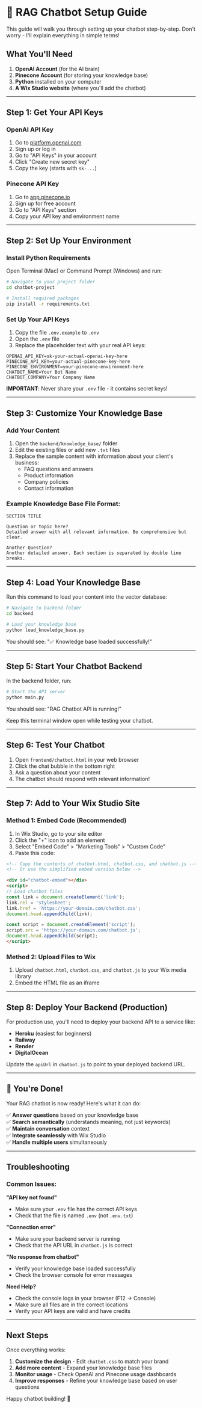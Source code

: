 # 🚀 RAG Chatbot Setup Guide

This guide will walk you through setting up your chatbot step-by-step. Don't worry - I'll explain everything in simple terms!

## What You'll Need

1. **OpenAI Account** (for the AI brain)
2. **Pinecone Account** (for storing your knowledge base)
3. **Python** installed on your computer
4. **A Wix Studio website** (where you'll add the chatbot)

---

## Step 1: Get Your API Keys

### OpenAI API Key
1. Go to [platform.openai.com](https://platform.openai.com)
2. Sign up or log in
3. Go to "API Keys" in your account
4. Click "Create new secret key"
5. Copy the key (starts with `sk-...`)

### Pinecone API Key
1. Go to [app.pinecone.io](https://app.pinecone.io)
2. Sign up for free account
3. Go to "API Keys" section
4. Copy your API key and environment name

---

## Step 2: Set Up Your Environment

### Install Python Requirements
Open Terminal (Mac) or Command Prompt (Windows) and run:

```bash
# Navigate to your project folder
cd chatbot-project

# Install required packages
pip install -r requirements.txt
```

### Set Up Your API Keys
1. Copy the file `.env.example` to `.env`
2. Open the `.env` file
3. Replace the placeholder text with your real API keys:

```
OPENAI_API_KEY=sk-your-actual-openai-key-here
PINECONE_API_KEY=your-actual-pinecone-key-here
PINECONE_ENVIRONMENT=your-pinecone-environment-here
CHATBOT_NAME=Your Bot Name
CHATBOT_COMPANY=Your Company Name
```

**IMPORTANT**: Never share your `.env` file - it contains secret keys!

---

## Step 3: Customize Your Knowledge Base

### Add Your Content
1. Open the `backend/knowledge_base/` folder
2. Edit the existing files or add new `.txt` files
3. Replace the sample content with information about your client's business:
   - FAQ questions and answers
   - Product information
   - Company policies
   - Contact information

### Example Knowledge Base File Format:
```
SECTION TITLE

Question or topic here?
Detailed answer with all relevant information. Be comprehensive but clear.

Another Question?
Another detailed answer. Each section is separated by double line breaks.
```

---

## Step 4: Load Your Knowledge Base

Run this command to load your content into the vector database:

```bash
# Navigate to backend folder
cd backend

# Load your knowledge base
python load_knowledge_base.py
```

You should see: "✅ Knowledge base loaded successfully!"

---

## Step 5: Start Your Chatbot Backend

In the backend folder, run:

```bash
# Start the API server
python main.py
```

You should see: "RAG Chatbot API is running!"

Keep this terminal window open while testing your chatbot.

---

## Step 6: Test Your Chatbot

1. Open `frontend/chatbot.html` in your web browser
2. Click the chat bubble in the bottom right
3. Ask a question about your content
4. The chatbot should respond with relevant information!

---

## Step 7: Add to Your Wix Studio Site

### Method 1: Embed Code (Recommended)
1. In Wix Studio, go to your site editor
2. Click the "+" icon to add an element
3. Select "Embed Code" > "Marketing Tools" > "Custom Code"
4. Paste this code:

```html
<!-- Copy the contents of chatbot.html, chatbot.css, and chatbot.js -->
<!-- Or use the simplified embed version below -->

<div id="chatbot-embed"></div>
<script>
// Load chatbot files
const link = document.createElement('link');
link.rel = 'stylesheet';
link.href = 'https://your-domain.com/chatbot.css';
document.head.appendChild(link);

const script = document.createElement('script');
script.src = 'https://your-domain.com/chatbot.js';
document.head.appendChild(script);
</script>
```

### Method 2: Upload Files to Wix
1. Upload `chatbot.html`, `chatbot.css`, and `chatbot.js` to your Wix media library
2. Embed the HTML file as an iframe

---

## Step 8: Deploy Your Backend (Production)

For production use, you'll need to deploy your backend API to a service like:
- **Heroku** (easiest for beginners)
- **Railway**
- **Render**
- **DigitalOcean**

Update the `apiUrl` in `chatbot.js` to point to your deployed backend URL.

---

## 🎉 You're Done!

Your RAG chatbot is now ready! Here's what it can do:

✅ **Answer questions** based on your knowledge base  
✅ **Search semantically** (understands meaning, not just keywords)  
✅ **Maintain conversation** context  
✅ **Integrate seamlessly** with Wix Studio  
✅ **Handle multiple users** simultaneously  

---

## Troubleshooting

### Common Issues:

**"API key not found"**
- Make sure your `.env` file has the correct API keys
- Check that the file is named `.env` (not `.env.txt`)

**"Connection error"**  
- Make sure your backend server is running
- Check that the API URL in `chatbot.js` is correct

**"No response from chatbot"**
- Verify your knowledge base loaded successfully
- Check the browser console for error messages

**Need Help?**
- Check the console logs in your browser (F12 → Console)
- Make sure all files are in the correct locations
- Verify your API keys are valid and have credits

---

## Next Steps

Once everything works:

1. **Customize the design** - Edit `chatbot.css` to match your brand
2. **Add more content** - Expand your knowledge base files
3. **Monitor usage** - Check OpenAI and Pinecone usage dashboards
4. **Improve responses** - Refine your knowledge base based on user questions

Happy chatbot building! 🤖